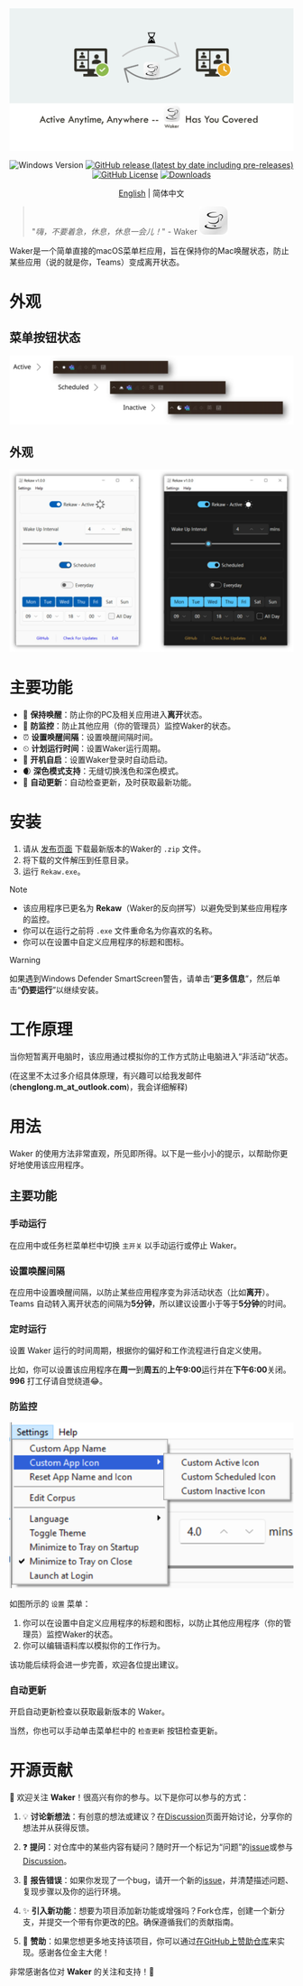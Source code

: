 <div align="center">

<img src="./docs/social-preview.png" alt="Waker social preview">

![Windows Version](https://img.shields.io/badge/Windows-7%2B-green?logo=windows)
[![GitHub release (latest by date including pre-releases)](https://img.shields.io/github/v/release/ChenglongMa/waker?include_prereleases)](https://github.com/ChenglongMa/waker/releases/latest)
[![GitHub License](https://img.shields.io/github/license/ChenglongMa/waker)](https://github.com/ChenglongMa/waker/blob/main/LICENSE)
[![Downloads](https://img.shields.io/github/downloads/ChenglongMa/waker/total)](https://github.com/ChenglongMa/waker/releases/latest)

</div>

<div align="center">
    <a href="./README.md">English</a> | 简体中文
</div>

> 
> "_嗨，不要着急，休息，休息一会儿！_" - Waker <img src="./docs/icon.svg" alt="Waker图标" width="50px">

Waker是一个简单直接的macOS菜单栏应用，旨在保持你的Mac唤醒状态，防止某些应用（说的就是你，Teams）变成离开状态。

# 外观

## 菜单按钮状态

![Waker菜单栏活跃状态](./docs/appearance/menu-bar-status.svg)

## 外观

![Waker菜单主体外观](./docs/appearance/menu-body-appearance.svg)

# 主要功能

- 🎯 **保持唤醒**：防止你的PC及相关应用进入**离开**状态。
- 🙈 **防监控**：防止其他应用（你的管理员）监控Waker的状态。
- ⏰ **设置唤醒间隔**：设置唤醒间隔时间。
- ⏲ **计划运行时间**：设置Waker运行周期。
- 🚀 **开机自启**：设置Waker登录时自动启动。
- 🌒 **深色模式支持**：无缝切换浅色和深色模式。
- 🌟 **自动更新**：自动检查更新，及时获取最新功能。

# 安装

1. 请从 [发布页面](https://github.com/ChenglongMa/waker/releases/latest) 下载最新版本的Waker的 `.zip` 文件。
2. 将下载的文件解压到任意目录。
3. 运行 `Rekaw.exe`。

> [!NOTE]
> 
> * 该应用程序已更名为 **Rekaw**（Waker的反向拼写）以避免受到某些应用程序的监控。
> * 你可以在运行之前将 `.exe` 文件重命名为你喜欢的名称。
> * 你可以在设置中自定义应用程序的标题和图标。
> 

> [!WARNING]
> 
> 如果遇到Windows Defender SmartScreen警告，请单击“**更多信息**”，然后单击“**仍要运行**”以继续安装。
>

# 工作原理

当你短暂离开电脑时，该应用通过模拟你的工作方式防止电脑进入“非活动”状态。

(在这里不太过多介绍具体原理，有兴趣可以给我发邮件 (**chenglong.m_at_outlook.com**)，我会详细解释)

# 用法

Waker 的使用方法非常直观，所见即所得。以下是一些小小的提示，以帮助你更好地使用该应用程序。

## 主要功能

### 手动运行

在应用中或任务栏菜单栏中切换 `主开关` 以手动运行或停止 Waker。

### 设置唤醒间隔

在应用中设置唤醒间隔，以防止某些应用程序变为非活动状态（比如**离开**）。Teams 自动转入离开状态的间隔为**5分钟**，所以建议设置小于等于**5分钟**的时间。

### 定时运行

设置 Waker 运行的时间周期，根据你的偏好和工作流程进行自定义使用。

比如，你可以设置该应用程序在**周一**到**周五**的**上午9:00**运行并在**下午6:00**关闭。**996** 打工仔请自觉绕道😂。

### 防监控

![设置](./docs/usage/settings.png)

如图所示的 `设置` 菜单：
1. 你可以在设置中自定义应用程序的标题和图标，以防止其他应用程序（你的管理员）监控Waker的状态。
2. 你可以编辑语料库以模拟你的工作行为。

该功能后续将会进一步完善，欢迎各位提出建议。

### 自动更新

开启自动更新检查以获取最新版本的 Waker。

当然，你也可以手动单击菜单栏中的 `检查更新` 按钮检查更新。

# 开源贡献

👋 欢迎关注 **Waker**！很高兴有你的参与。以下是你可以参与的方式：

1. 💡 **讨论新想法**：有创意的想法或建议？在[Discussion](https://github.com/ChenglongMa/waker-mac/discussions)页面开始讨论，分享你的想法并从获得反馈。

2. ❓ **提问**：对仓库中的某些内容有疑问？随时开一个标记为“问题”的[issue](https://github.com/ChenglongMa/waker-mac/issues)或参与[Discussion](https://github.com/ChenglongMa/waker-mac/discussions)。

3. 🐛 **报告错误**：如果你发现了一个bug，请开一个新的[issue](https://github.com/ChenglongMa/waker-mac/issues)，并清楚描述问题、复现步骤以及你的运行环境。

4. ✨ **引入新功能**：想要为项目添加新功能或增强吗？Fork仓库，创建一个新分支，并提交一个带有你更改的[PR](https://github.com/ChenglongMa/waker-mac/pulls)。确保遵循我们的贡献指南。

5. 💖 **赞助**：如果您想更多地支持该项目，你可以通过[在GitHub上赞助仓库](https://github.com/sponsors/ChenglongMa)来实现。感谢各位金主大佬！

非常感谢各位对 **Waker** 的关注和支持！🙏
